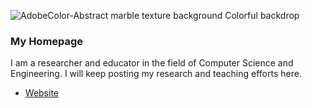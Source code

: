 ![AdobeColor-Abstract marble texture background  Colorful backdrop](https://github.com/anandidutta/anandidutta.github.io/assets/12087615/b5553402-bbd6-4b7f-9b41-cd507603eeb5)
### My Homepage

I am a researcher and educator in the field of Computer Science and Engineering. I will keep posting my research and teaching efforts here. 

* [Website](http://anandidutta.github.io)
